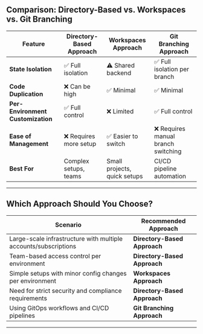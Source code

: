 ## **Comparison: Directory-Based vs. Workspaces vs. Git Branching**

| Feature                      | Directory-Based Approach  | Workspaces Approach       | Git Branching Approach |
|-----------------------------|-------------------------|--------------------------|------------------------|
| **State Isolation**          | ✅ Full isolation       | ⚠️ Shared backend        | ✅ Full isolation per branch |
| **Code Duplication**         | ❌ Can be high          | ✅ Minimal                | ✅ Minimal |
| **Per-Environment Customization** | ✅ Full control      | ❌ Limited               | ✅ Full control |
| **Ease of Management**       | ❌ Requires more setup  | ✅ Easier to switch       | ❌ Requires manual branch switching |
| **Best For**                 | Complex setups, teams  | Small projects, quick setups | CI/CD pipeline automation |

---
## **Which Approach Should You Choose?**
| Scenario | Recommended Approach |
|----------|----------------------|
| Large-scale infrastructure with multiple accounts/subscriptions | **Directory-Based Approach** |
| Team-based access control per environment | **Directory-Based Approach** |
| Simple setups with minor config changes per environment | **Workspaces Approach** |
| Need for strict security and compliance requirements | **Directory-Based Approach** |
| Using GitOps workflows and CI/CD pipelines | **Git Branching Approach** |

---
